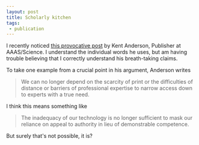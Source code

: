 ```yaml
---
layout: post
title: Scholarly kitchen
tags:
 - publication
---
```




I recently noticed [this provocative post](http://scholarlykitchen.sspnet.org/2014/09/30/surprise-surprise-the-web-turns-out-to-be-too-persistent/) by Kent Anderson, Publisher at AAAS/Science.  I understand the individual words he uses, but am having trouble believing that I correctly understand his breath-taking claims.

To take one example from a  crucial point in his argument, Anderson writes

> We can no longer depend on the scarcity of print or the difficulties of distance or barriers of professional expertise to narrow access down to experts with a true need.


I think this means something like


>The inadequacy of our technology is no longer sufficient to mask our reliance on appeal to authority in lieu of demonstrable competence.

But surely that's not possible, it is?
